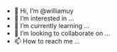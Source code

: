 - 👋 Hi, I’m @williamuy
- 👀 I’m interested in ...
- 🌱 I’m currently learning ...
- 💞️ I’m looking to collaborate on ...
- 📫 How to reach me ...

<!---
williamuy/williamuy is a ✨ special ✨ repository because its `README.md` (this file) appears on your GitHub profile.
You can click the Preview link to take a look at your changes.
--->
